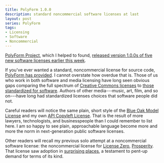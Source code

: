 ```yaml
---
title: PolyForm 1.0.0
description: standard noncommercial software licenses at last
layout: post
series: PolyForm
tags:
- Licensing
- Software
- Noncommercial
---
```


[PolyForm Project](https://polyformproject.org), which I helped to found, [released version 1.0.0s of five new software licenses earlier this week](https://polyformproject.org/2019/07/09/version-1/).

If you've ever wanted a standard, noncommercial license for source code, [PolyForm has provided](https://polyformproject.org/licenses/noncommercial/1.0.0).  I cannot overstate how overdue that is.  Those of us who work in both software and media licensing have long seen obvious gaps comparing the full spectrum of [Creative Commons licenses](https://creativecommons.org/licenses) to [those standardized for software](https://spdx.org/licenses/).  Authors of other media---music, art, film, and so on---have long had standardized licenses choices that software people did not.

Careful readers will notice the same plain, short style of the [Blue Oak Model License](https://blueoakcouncil.org/license/1.0.0) and my own [API Copyleft License](https://github.com/kemitchell/api-copyleft-license).  That is the result of more lawyers, technologists, and businesspeople than I could remember to list here.  I am so happy to see plain, approachable language become more and more the norm in next-generation public software licenses.

Other readers will recall my previous solo attempt at a noncommercial software license: the noncommercial license for [License Zero](https://licensezero.com), [Prosperity](https://licensezero.com/licenses/prosperity).  That license saw adoption in [surprising places](https://github.com/dependabot/dependabot-core/blob/master/LICENSE), a testament to pent-up demand for terms of its kind.
